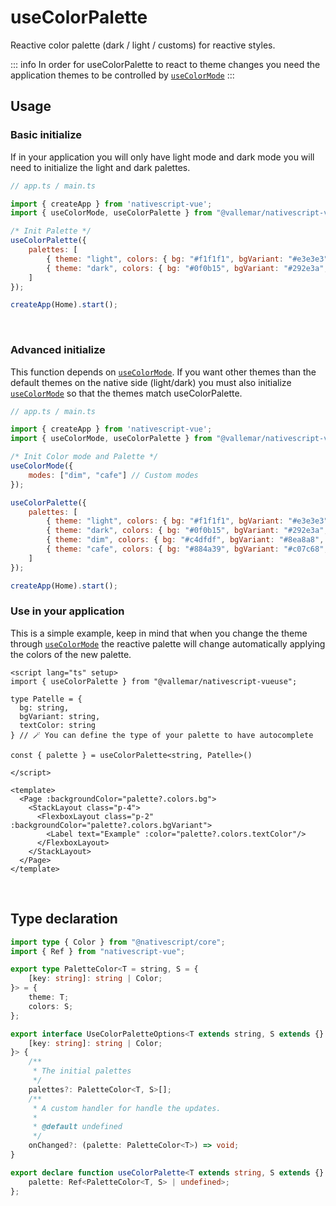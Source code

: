 
# useColorPalette

Reactive color palette (dark / light / customs) for reactive styles. 
<br />

::: info
In order for useColorPalette to react to theme changes you need the application themes to be controlled by [`useColorMode`](/src/useColorMode/)
:::

## Usage

### Basic initialize

If in your application you will only have light mode and dark mode you will need to initialize the light and dark palettes.

```js
// app.ts / main.ts

import { createApp } from 'nativescript-vue';
import { useColorMode, useColorPalette } from "@vallemar/nativescript-vueuse";

/* Init Palette */
useColorPalette({ 
    palettes: [
        { theme: "light", colors: { bg: "#f1f1f1", bgVariant: "#e3e3e3", textColor: "black" } },
        { theme: "dark", colors: { bg: "#0f0b15", bgVariant: "#292e3a", textColor: "#9bd1c3" } }
    ] 
});

createApp(Home).start();
```
<br />

### Advanced initialize

This function depends on [`useColorMode`](/src/useColorMode/). If you want other themes than the default themes on the native side (light/dark) you must also initialize [`useColorMode`](/src/useColorMode/) so that the themes match useColorPalette.

```js
// app.ts / main.ts

import { createApp } from 'nativescript-vue';
import { useColorMode, useColorPalette } from "@vallemar/nativescript-vueuse";

/* Init Color mode and Palette */
useColorMode({
    modes: ["dim", "cafe"] // Custom modes
});

useColorPalette({ 
    palettes: [
        { theme: "light", colors: { bg: "#f1f1f1", bgVariant: "#e3e3e3", textColor: "black" } },
        { theme: "dark", colors: { bg: "#0f0b15", bgVariant: "#292e3a", textColor: "#9bd1c3" } },
        { theme: "dim", colors: { bg: "#c4dfdf", bgVariant: "#8ea8a8", textColor: "#252525" } },
        { theme: "cafe", colors: { bg: "#884a39", bgVariant: "#c07c68", textColor: "#ffe6d8" } },
    ] 
});

createApp(Home).start();
```

### Use in your application
This is a simple example, keep in mind that when you change the theme through [`useColorMode`](/src/useColorMode/) the reactive palette will change automatically applying the colors of the new palette.


```vue
<script lang="ts" setup>
import { useColorPalette } from "@vallemar/nativescript-vueuse";

type Patelle = { 
  bg: string, 
  bgVariant: string, 
  textColor: string 
} // 🪄 You can define the type of your palette to have autocomplete

const { palette } = useColorPalette<string, Patelle>()

</script>

<template>
  <Page :backgroundColor="palette?.colors.bg">
    <StackLayout class="p-4">
      <FlexboxLayout class="p-2" :backgroundColor="palette?.colors.bgVariant">
        <Label text="Example" :color="palette?.colors.textColor"/>
      </FlexboxLayout>
    </StackLayout>
  </Page>
</template>

```

<br />

## Type declaration

```ts
import type { Color } from "@nativescript/core";
import { Ref } from "nativescript-vue";

export type PaletteColor<T = string, S = {
    [key: string]: string | Color;
}> = {
    theme: T;
    colors: S;
};

export interface UseColorPaletteOptions<T extends string, S extends {} = {
    [key: string]: string | Color;
}> {
    /**
     * The initial palettes
     */
    palettes?: PaletteColor<T, S>[];
    /**
     * A custom handler for handle the updates.
     *
     * @default undefined
     */
    onChanged?: (palette: PaletteColor<T>) => void;
}

export declare function useColorPalette<T extends string, S extends {} = {}>(options?: UseColorPaletteOptions<T, S>): {
    palette: Ref<PaletteColor<T, S> | undefined>;
};
```